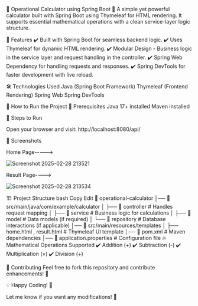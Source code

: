 🧮 Operational Calculator using Spring Boot
🚀 A simple yet powerful calculator built with Spring Boot using Thymeleaf for HTML rendering. It supports essential mathematical operations with a clean service-layer logic structure.

📌 Features
✔️ Built with Spring Boot for seamless backend logic.
✔️ Uses Thymeleaf for dynamic HTML rendering.
✔️ Modular Design - Business logic in the service layer and request handling in the controller.
✔️ Spring Web Dependency for handling requests and responses.
✔️ Spring DevTools for faster development with live reload.

🛠️ Technologies Used
Java (Spring Boot Framework)
Thymeleaf (Frontend Rendering)
Spring Web
Spring DevTools

🚀 How to Run the Project
🔹 Prerequisites
Java 17+ installed
Maven installed

🔹 Steps to Run

Open your browser and visit:
http://localhost:8080/api/

📸 Screenshots

Home Page----->

![Screenshot 2025-02-28 213521](https://github.com/user-attachments/assets/2071415f-b488-428a-a4aa-d455d1f21124)

Result Page---->

![Screenshot 2025-02-28 213534](https://github.com/user-attachments/assets/6b5ce3ce-3107-4acf-b77f-d6e90972e476)

🏗 Project Structure
bash
Copy
Edit
📂 operational-calculator
│── 📁 src/main/java/com/example/calculator
│   ├── 📁 controller  # Handles request mapping
│   ├── 📁 service     # Business logic for calculations
│   ├── 📁 model       # Data models (if required)
│   └── 📁 repository  # Database interactions (if applicable)
│── 📂 src/main/resources/templates
│   ├── home.html , result.html    # Thymeleaf UI template
│── 📄 pom.xml         # Maven dependencies
│── 📄 application.properties  # Configuration file
🔥 Mathematical Operations Supported
✔️ Addition (+)
✔️ Subtraction (-)
✔️ Multiplication (×)
✔️ Division (÷)

🤝 Contributing
Feel free to fork this repository and contribute enhancements! 🚀

💡 Happy Coding! 🎯

Let me know if you want any modifications! 🚀
